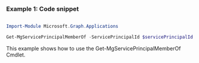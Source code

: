 ### Example 1: Code snippet

```powershell

Import-Module Microsoft.Graph.Applications

Get-MgServicePrincipalMemberOf -ServicePrincipalId $servicePrincipalId

```
This example shows how to use the Get-MgServicePrincipalMemberOf Cmdlet.

